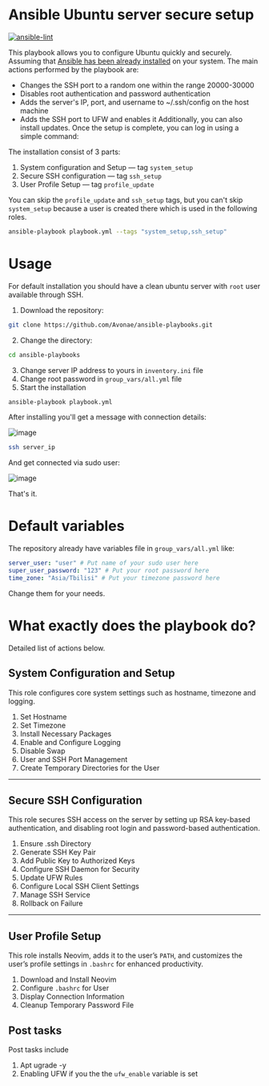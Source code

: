 # Ansible Ubuntu server secure setup
[![ansible-lint](https://github.com/Avonae/ansible-playbooks/actions/workflows/ansible-lint.yml/badge.svg?branch=main)](https://github.com/Avonae/ansible-playbooks/actions/workflows/ansible-lint.yml)

This playbook allows you to configure Ubuntu quickly and securely. Assuming that [Ansible has been already installed](https://docs.ansible.com/ansible/latest/installation_guide/) on your system.
The main actions performed by the playbook are:

- Changes the SSH port to a random one within the range 20000-30000
- Disables root authentication and password authentication
- Adds the server's IP, port, and username to ~/.ssh/config on the host machine
- Adds the SSH port to UFW and enables it
Additionally, you can also install updates. Once the setup is complete, you can log in using a simple command:

The installation consist of 3 parts:

1. System configuration and Setup — tag `system_setup`
2. Secure SSH configuration — tag `ssh_setup`
3. User Profile Setup — tag `profile_update`

You can skip the `profile_update` and `ssh_setup` tags, but you can't skip `system_setup` because a user is created there which is used in the following roles.

```bash
ansible-playbook playbook.yml --tags "system_setup,ssh_setup"
```

# Usage
For default installation you should have a clean ubuntu server with `root` user available through SSH.

1. Download the repository:
```bash
git clone https://github.com/Avonae/ansible-playbooks.git
```
2. Change the directory:
```bash
cd ansible-playbooks
```
3. Change server IP address to yours in `inventory.ini` file
4. Change root password in `group_vars/all.yml` file
5. Start the installation 
```bash
ansible-playbook playbook.yml
```
After installing you'll get a message with connection details:

![image](https://github.com/user-attachments/assets/17ab42bf-6fab-4f47-acd8-cd3fac92aa16)

```bash
ssh server_ip
```
And get connected via sudo user:

![image](https://github.com/user-attachments/assets/ada9fdca-c10c-4e49-b972-941dff3bf337)

That's it.

# Default variables
The repository already have variables file in `group_vars/all.yml` like:
```yaml
server_user: "user" # Put name of your sudo user here
super_user_password: "123" # Put your root password here
time_zone: "Asia/Tbilisi" # Put your timezone password here
```
Change them for your needs.

# What exactly does the playbook do?
Detailed list of actions below.

## System Configuration and Setup

This role configures core system settings such as hostname, timezone and logging.

1. Set Hostname
2. Set Timezone
3. Install Necessary Packages
4. Enable and Configure Logging
5. Disable Swap
6. User and SSH Port Management
7. Create Temporary Directories for the User
---
## Secure SSH Configuration

This role secures SSH access on the server by setting up RSA key-based authentication, and disabling root login and password-based authentication.

1. Ensure .ssh Directory
2. Generate SSH Key Pair
3. Add Public Key to Authorized Keys
4. Configure SSH Daemon for Security
5. Update UFW Rules
6. Configure Local SSH Client Settings
7. Manage SSH Service
8. Rollback on Failure

---

## User Profile Setup

This role installs Neovim, adds it to the user’s `PATH`, and customizes the user’s profile settings in `.bashrc` for enhanced productivity.

1. Download and Install Neovim
2. Configure `.bashrc` for User
3. Display Connection Information
4. Cleanup Temporary Password File

## Post tasks
Post tasks include 
1. Apt ugrade -y
2. Enabling UFW if you the the `ufw_enable` variable is set
